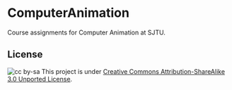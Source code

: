 ComputerAnimation
=================

Course assignments for Computer Animation at SJTU.

License
-------

![cc by-sa](http://i.creativecommons.org/l/by-sa/3.0/88x31.png "cc by-sa")
This project is under [Creative Commons Attribution-ShareAlike 3.0 Unported License](http://creativecommons.org/licenses/by-sa/3.0/).
